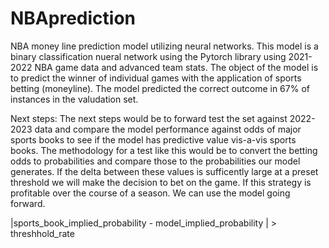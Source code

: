 # NBAprediction
NBA money line prediction model utilizing neural networks. This model is a binary classification nueral network using the Pytorch library using 2021-2022 NBA game data and advanced team stats. The object of the model is to predict the winner of individual games with the application of sports betting (moneyline). The model predicted the correct outcome in 67% of instances in the valudation set. 

Next steps: The next steps would be to forward test the set against 2022-2023 data and compare the model performance against odds of major sports books to see if the model has predictive value vis-a-vis sports books. The methodology for a test like this would be to convert the betting odds to probabilities and compare those to the probabilities our model generates. If the delta between these values is sufficently large at a preset threshold we will make the decision to bet on the game. If this strategy is profitable over the course of a season. We can use the model going forward.



|sports_book_implied_probability -  model_implied_probability | > threshhold_rate
